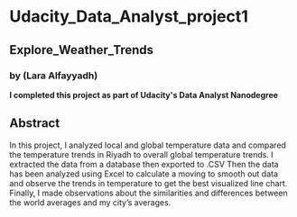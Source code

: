 # Udacity_Data_Analyst_project1

## Explore_Weather_Trends

### by (Lara Alfayyadh)

**I completed this project as part of Udacity's Data Analyst Nanodegree**

## Abstract

In this project, I analyzed local and global temperature data and compared the temperature trends in Riyadh to overall global temperature trends. I extracted the data from a database then exported to .CSV
Then the data has been analyzed using Excel to calculate a moving to smooth out data and observe the trends in temperature to get the best visualized line chart. Finally, I made observations about the similarities and differences between the world averages and my city’s averages.
